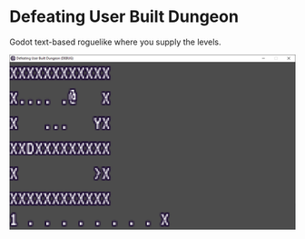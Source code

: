 # Defeating User Built Dungeon
 Godot text-based roguelike where you supply the levels.

![Banner First Version](.//v0.2-alpha-screen1.png)